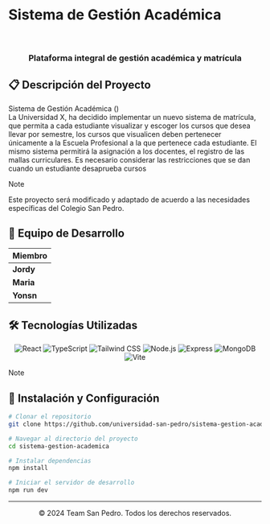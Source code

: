 # Sistema de Gestión Académica

<div align="center">
  <br>
  <h3>Plataforma integral de gestión académica y matrícula</h3>
</div>

## 📋 Descripción del Proyecto

Sistema de Gestión Académica ()  
La Universidad X, ha decidido implementar un nuevo sistema de matrícula, que permita a 
cada estudiante visualizar y escoger los cursos que desea llevar por semestre, los cursos que 
visualicen deben pertenecer únicamente a la Escuela Profesional a la que pertenece cada 
estudiante. El mismo sistema permitirá la asignación a los docentes, el registro de las mallas 
curriculares. Es necesario considerar las restricciones que se dan cuando un estudiante 
desaprueba cursos

> [!NOTE]
> Este proyecto será modificado y adaptado de acuerdo a las necesidades específicas del Colegio San Pedro.

## 👥 Equipo de Desarrollo

| Miembro |
|---------|
| **Jordy** |
| **Maria** | 
| **Yonsn** | 

## 🛠️ Tecnologías Utilizadas

<div align="center">
  <img src="https://img.shields.io/badge/React-61DAFB?style=for-the-badge&logo=react&logoColor=black" alt="React"/>
  <img src="https://img.shields.io/badge/TypeScript-3178C6?style=for-the-badge&logo=typescript&logoColor=white" alt="TypeScript"/>
  <img src="https://img.shields.io/badge/Tailwind_CSS-38B2AC?style=for-the-badge&logo=tailwind-css&logoColor=white" alt="Tailwind CSS"/>
  <img src="https://img.shields.io/badge/Node.js-339933?style=for-the-badge&logo=nodedotjs&logoColor=white" alt="Node.js"/>
  <img src="https://img.shields.io/badge/Express-000000?style=for-the-badge&logo=express&logoColor=white" alt="Express"/>
  <img src="https://img.shields.io/badge/MongoDB-47A248?style=for-the-badge&logo=mongodb&logoColor=white" alt="MongoDB"/>
  <img src="https://img.shields.io/badge/Vite-646CFF?style=for-the-badge&logo=vite&logoColor=white" alt="Vite"/>
</div>

> [!NOTE]
> ## 🚀 Instalación y Configuración
> 
> ```bash
> # Clonar el repositorio
> git clone https://github.com/universidad-san-pedro/sistema-gestion-academica.git
> 
> # Navegar al directorio del proyecto
> cd sistema-gestion-academica
> 
> # Instalar dependencias
> npm install
> 
> # Iniciar el servidor de desarrollo
> npm run dev
> ```



---

<div align="center">
  <p>© 2024 Team San Pedro. Todos los derechos reservados.</p>
</div>

